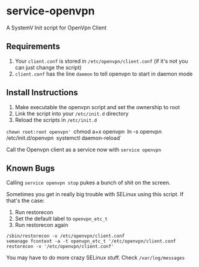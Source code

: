 service-openvpn
===============

A SystemV Init script for OpenVpn Client


Requirements
-------------

1. Your `client.conf` is stored in `/etc/openvpn/client.conf` (if it's not you can just change the script)
2. `client.conf` has the line `daemon` to tell openvpn to start in daemon mode

Install Instructions
--------------------

1. Make executable the openvpn script and set the ownership to root
2. Link the script into your `/etc/init.d` directory
3. Reload the scripts in `/etc/init.d`


  `chown root:root openvpn'
  `chmod a+x openvpn`
  `ln -s openvpn /etc/init.d/openvpn`
  `systemctl daemon-reload`


Call the Openvpn client as a service now with `service openvpn`


Known Bugs
----------

Calling `service openvpn stop` pukes a bunch of shit on the screen.

Sometimes you get in really big trouble with SELinux using this script. If that's the case:

1. Run restorecon
2. Set the default label to `openvpn_etc_t`
3. Run restorecon again

````
/sbin/restorecon -v /etc/openvpn/client.conf
semanage fcontext -a -t openvpn_etc_t '/etc/openvpn/client.conf
restorecon -v '/etc/openvpn/client.conf'
````

You may have to do more crazy SELinux stuff. Check `/var/log/messages`
